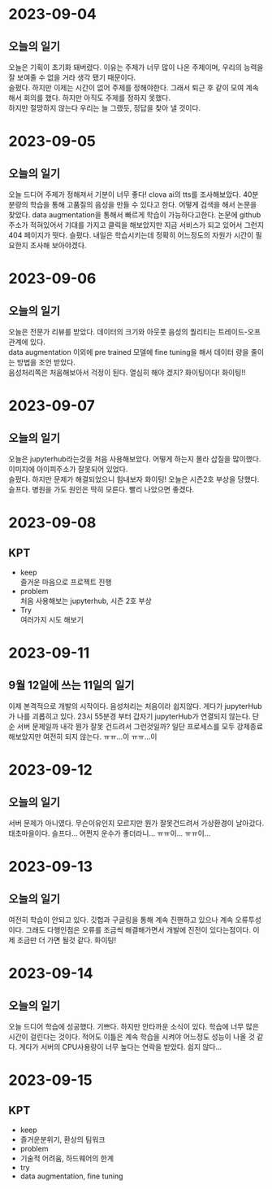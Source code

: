 # 2023-09-04

## 오늘의 일기

 오늘은 기획이 초기화 돼버렸다. 이유는 주제가 너무 많이 나온 주제이며, 우리의 능력을 잘 보여줄 수 없을 거라 생각 됐기 때문이다.  
 슬펐다. 하지만 이제는 시간이 없어 주제를 정해야한다. 그래서 퇴근 후 같이 모여 계속해서 회의를 했다. 하지만 아직도 주제를 정하지 못했다.  
 하지만 절망하지 않는다 우리는 늘 그랬듯, 정답을 찾아 낼 것이다.

# 2023-09-05

## 오늘의 일기

 오늘 드디어 주제가 정해져서 기분이 너무 좋다!
 clova ai의 tts를 조사해보았다. 40분 분량의 학습을 통해 고품질의 음성을 만들 수 있다고 한다.
 어떻게 검색을 해서 논문을 찾았다. data augmentation을 통해서 빠르게 학습이 가능하다고한다. 
 논문에 github 주소가 적혀있어서 기대를 가지고 클릭을 해보았지만 지금 서비스가 되고 있어서 그런지 404 페이지가 떳다.
 슬펐다. 내일은 학습시키는데 정확히 어느정도의 자원가 시간이 필요한지 조사해 보아야겠다.

# 2023-09-06

## 오늘의 일기
 
오늘은 전문가 리뷰를 받았다. 데이터의 크기와 아웃풋 음성의 퀄리티는 트레이드-오프 관계에 있다.  
data augmentation 이외에 pre trained 모델에 fine tuning을 해서 데이터 량을 줄이는 방법을 조언 받았다.  
음성처리쪽은 처음해보아서 걱정이 된다. 열심히 해야 겠지? 
화이팅이다! 화이팅!!

# 2023-09-07

## 오늘의 일기
오늘은 jupyterhub라는것을 처음 사용해보았다. 어떻게 하는지 몰라 삽질을 많이했다. 이미지에 아이피주소가 잘못되어 있었다.  
슬펐다. 하지만 문제가 해결되었으니 힘내보자 화이팅!
오늘은 시즌2호 부상을 당했다. 슬프다. 병원을 가도 원인은 딱히 모른다. 빨리 나았으면 좋겠다.

# 2023-09-08

## KPT

- keep  
 즐거운 마음으로 프로젝트 진행  
- problem    
 처음 사용해보는 jupyterhub, 시즌 2호 부상  
- Try  
 여러가지 시도 해보기  

 # 2023-09-11

 ## 9월 12일에 쓰는 11일의 일기
 이제 본격적으로 개발의 시작이다. 음성처리는 처음이라 쉽지않다. 게다가 jupyterHub가 나를 괴롭히고 있다. 23시 55분경 부터 갑자기 jupyterHub가 연결되지 않는다. 단순 서버 문제일까 내각 뭔가 잘못 건드려서 그런것일까? 일단 프로세스를 모두 강제종료 해보았지만 여전히 되지 않는다. ㅠㅠ...이 ㅠㅠ...이

 # 2023-09-12

 ## 오늘의 일기
 서버 문제가 아니였다. 무슨이유인지 모르지만 뭔가 잘못건드려서 가상환경이 날아갔다. 태초마을이다. 슬프다... 어쩐지 운수가 좋더라니... ㅠㅠ이... ㅠㅠ이...


 # 2023-09-13
 
 ## 오늘의 일기
 여전히 학습이 안되고 있다. 깃헙과 구글링을 통해 계속 진핸하고 있으나 계속 오류투성이다. 그래도 다행인점은 오류를 조금씩 해결해가면서 개발에 진전이 있다는점이다. 이제 조금만 더 가면 될것 같다. 화이팅!

 # 2023-09-14

 ## 오늘의 일기
 오늘 드디어 학습에 성공했다. 기쁘다. 하지만 안타까운 소식이 있다. 학습에 너무 많은 시간이 걸린다는 것이다. 적어도 이틀은 계속 학습을 시켜야 어느정도 성능이 나올 것 같다. 게다가 서버의 CPU사용량이 너무 높다는 연락을 받았다. 쉽지 않다...

# 2023-09-15
## KPT
- keep
 - 즐거운분위기, 환상의 팀워크
- problem
 - 기술적 어려움, 하드웨어의 한계
- try
 - data augmentation, fine tuning



